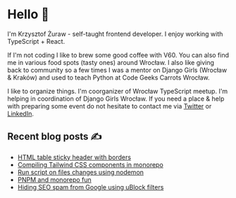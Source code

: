 # Hello 👋

I'm Krzysztof Żuraw - self-taught frontend developer. I enjoy working with TypeScript + React.

If I'm not coding I like to brew some good coffee with V60. You can also find me in
various food spots (tasty ones) around Wrocław. I also like giving back to community so a few times
I was a mentor on Django Girls (Wrocław & Kraków) and used to teach Python at Code Geeks Carrots Wrocław.

I like to organize things. I'm coorganizer of Wrocław TypeScript meetup.
I'm helping in coordination of Django Girls Wrocław.
If you need a place & help with preparing some event do not hesitate to contact me via
[Twitter](https://twitter.com/krzysztof_zuraw) or [LinkedIn](https://pl.linkedin.com/in/krzysztofzuraw).

## Recent blog posts ✍️

<!-- FEED-START -->
- [HTML table sticky header with borders](https://krzysztofzuraw.com/2022/html-table-sticky-header-with-borders/)
- [Compiling Tailwind CSS components in monorepo](https://krzysztofzuraw.com/2022/compiling-tailwind-css-components-in-monorepo/)
- [Run script on files changes using nodemon](https://krzysztofzuraw.com/2022/run-script-on-files-changes-using-nodemon/)
- [PNPM and monorepo fun](https://krzysztofzuraw.com/2022/pnpm-and-monorepo-fun/)
- [Hiding SEO spam from Google using uBlock filters](https://krzysztofzuraw.com/2022/hiding-seo-spam-from-google-using-ublock-filters/)
<!-- FEED-END -->
